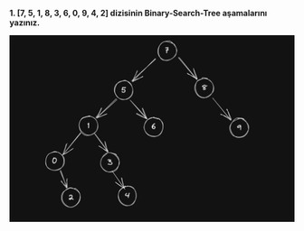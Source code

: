 **1. [7, 5, 1, 8, 3, 6, 0, 9, 4, 2] dizisinin Binary-Search-Tree aşamalarını yazınız.** 

![Binary tree](binary-tree.png)